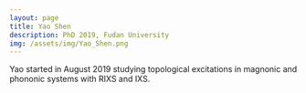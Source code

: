 ```yaml
---
layout: page
title: Yao Shen
description: PhD 2019, Fudan University
img: /assets/img/Yao_Shen.png
---
```


Yao started in August 2019 studying topological excitations in magnonic and phononic systems with RIXS and IXS.
